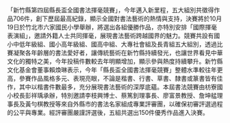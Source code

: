 「新竹縣第四屆縣長盃全國書法揮毫競賽」，今年邁入新里程，五大組別共徵得作品706件，創下歷屆最高紀錄，顯示全國對書法藝術的熱情與支持，決賽將於10月19日於竹北市六家國民小學舉辦，將選出各組優勝作品，亦特別安排「國際揮毫表演組」，邀請外籍人士共同揮毫，展現書法藝術跨越國界的魅力。競賽共設有國小中低年級組、國小高年級組、國高中組、大專社會組及長青組五大組別，透過比賽凝聚各年齡層的書法愛好者，讓傳統藝術在新竹縣持續發光，也讓世界看見中華文化的獨特之美，今年投稿件數較去年明顯增加，顯示參與熱度持續攀升。新竹縣文化基金會董事賴煥琳表示，今年「縣長盃全國書法揮毫競賽」整體水準較往年更高，參賽作品風格多元、表現亮眼，不論是楷書、行書、草書、隸書或篆書皆有佳作，其中以楷書件數最多，充分展現書法藝術的深厚底蘊。本屆書法競賽由枋寮國小校長彭祥瑀承辦，特別邀請李枝興博士、蔡篤釗理事長、廖富景教授、詹坤艋理事長及黃勻棋教授等來自外縣市的書法名家組成專業評審團，以確保初審評選過程的公平與專業。經評審團嚴謹評選後，五組共選出150件優秀作品進入決賽。